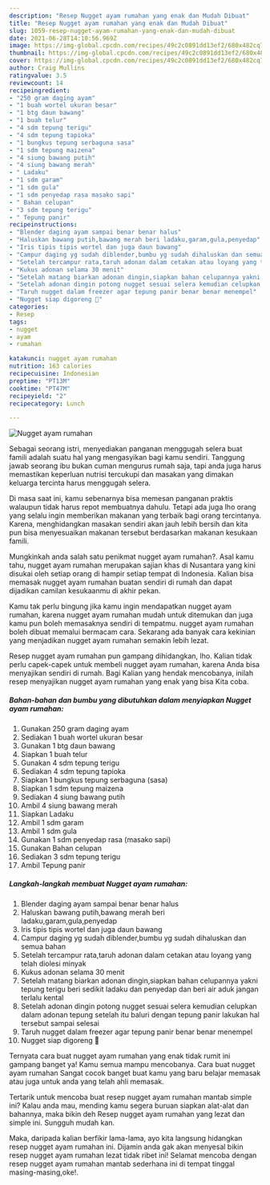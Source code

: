 ```yaml
---
description: "Resep Nugget ayam rumahan yang enak dan Mudah Dibuat"
title: "Resep Nugget ayam rumahan yang enak dan Mudah Dibuat"
slug: 1059-resep-nugget-ayam-rumahan-yang-enak-dan-mudah-dibuat
date: 2021-06-28T14:10:56.969Z
image: https://img-global.cpcdn.com/recipes/49c2c0891dd13ef2/680x482cq70/nugget-ayam-rumahan-foto-resep-utama.jpg
thumbnail: https://img-global.cpcdn.com/recipes/49c2c0891dd13ef2/680x482cq70/nugget-ayam-rumahan-foto-resep-utama.jpg
cover: https://img-global.cpcdn.com/recipes/49c2c0891dd13ef2/680x482cq70/nugget-ayam-rumahan-foto-resep-utama.jpg
author: Craig Mullins
ratingvalue: 3.5
reviewcount: 14
recipeingredient:
- "250 gram daging ayam"
- "1 buah wortel ukuran besar"
- "1 btg daun bawang"
- "1 buah telur"
- "4 sdm tepung terigu"
- "4 sdm tepung tapioka"
- "1 bungkus tepung serbaguna sasa"
- "1 sdm tepung maizena"
- "4 siung bawang putih"
- "4 siung bawang merah"
- " Ladaku"
- "1 sdm garam"
- "1 sdm gula"
- "1 sdm penyedap rasa masako sapi"
- " Bahan celupan"
- "3 sdm tepung terigu"
- " Tepung panir"
recipeinstructions:
- "Blender daging ayam sampai benar benar halus"
- "Haluskan bawang putih,bawang merah beri ladaku,garam,gula,penyedap"
- "Iris tipis tipis wortel dan juga daun bawang"
- "Campur daging yg sudah diblender,bumbu yg sudah dihaluskan dan semua bahan"
- "Setelah tercampur rata,taruh adonan dalam cetakan atau loyang yang telah diolesi minyak"
- "Kukus adonan selama 30 menit"
- "Setelah matang biarkan adonan dingin,siapkan bahan celupannya yakni tepung terigu beri sedikit ladaku dan penyedap dan beri air aduk jangan terlalu kental"
- "Setelah adonan dingin potong nugget sesuai selera kemudian celupkan dalam adonan tepung setelah itu baluri dengan tepung panir lakukan hal tersebut sampai selesai"
- "Taruh nugget dalam freezer agar tepung panir benar benar menempel"
- "Nugget siap digoreng 🤗"
categories:
- Resep
tags:
- nugget
- ayam
- rumahan

katakunci: nugget ayam rumahan 
nutrition: 163 calories
recipecuisine: Indonesian
preptime: "PT13M"
cooktime: "PT47M"
recipeyield: "2"
recipecategory: Lunch

---
```



![Nugget ayam rumahan](https://img-global.cpcdn.com/recipes/49c2c0891dd13ef2/680x482cq70/nugget-ayam-rumahan-foto-resep-utama.jpg)

Sebagai seorang istri, menyediakan panganan menggugah selera buat famili adalah suatu hal yang mengasyikan bagi kamu sendiri. Tanggung jawab seorang ibu bukan cuman mengurus rumah saja, tapi anda juga harus memastikan keperluan nutrisi tercukupi dan masakan yang dimakan keluarga tercinta harus menggugah selera.

Di masa  saat ini, kamu sebenarnya bisa memesan panganan praktis walaupun tidak harus repot membuatnya dahulu. Tetapi ada juga lho orang yang selalu ingin memberikan makanan yang terbaik bagi orang tercintanya. Karena, menghidangkan masakan sendiri akan jauh lebih bersih dan kita pun bisa menyesuaikan makanan tersebut berdasarkan makanan kesukaan famili. 



Mungkinkah anda salah satu penikmat nugget ayam rumahan?. Asal kamu tahu, nugget ayam rumahan merupakan sajian khas di Nusantara yang kini disukai oleh setiap orang di hampir setiap tempat di Indonesia. Kalian bisa memasak nugget ayam rumahan buatan sendiri di rumah dan dapat dijadikan camilan kesukaanmu di akhir pekan.

Kamu tak perlu bingung jika kamu ingin mendapatkan nugget ayam rumahan, karena nugget ayam rumahan mudah untuk ditemukan dan juga kamu pun boleh memasaknya sendiri di tempatmu. nugget ayam rumahan boleh dibuat memalui bermacam cara. Sekarang ada banyak cara kekinian yang menjadikan nugget ayam rumahan semakin lebih lezat.

Resep nugget ayam rumahan pun gampang dihidangkan, lho. Kalian tidak perlu capek-capek untuk membeli nugget ayam rumahan, karena Anda bisa menyajikan sendiri di rumah. Bagi Kalian yang hendak mencobanya, inilah resep menyajikan nugget ayam rumahan yang enak yang bisa Kita coba.

<!--inarticleads1-->

##### Bahan-bahan dan bumbu yang dibutuhkan dalam menyiapkan Nugget ayam rumahan:

1. Gunakan 250 gram daging ayam
1. Sediakan 1 buah wortel ukuran besar
1. Gunakan 1 btg daun bawang
1. Siapkan 1 buah telur
1. Gunakan 4 sdm tepung terigu
1. Sediakan 4 sdm tepung tapioka
1. Siapkan 1 bungkus tepung serbaguna (sasa)
1. Siapkan 1 sdm tepung maizena
1. Sediakan 4 siung bawang putih
1. Ambil 4 siung bawang merah
1. Siapkan  Ladaku
1. Ambil 1 sdm garam
1. Ambil 1 sdm gula
1. Gunakan 1 sdm penyedap rasa (masako sapi)
1. Gunakan  Bahan celupan
1. Sediakan 3 sdm tepung terigu
1. Ambil  Tepung panir




<!--inarticleads2-->

##### Langkah-langkah membuat Nugget ayam rumahan:

1. Blender daging ayam sampai benar benar halus
1. Haluskan bawang putih,bawang merah beri ladaku,garam,gula,penyedap
1. Iris tipis tipis wortel dan juga daun bawang
1. Campur daging yg sudah diblender,bumbu yg sudah dihaluskan dan semua bahan
1. Setelah tercampur rata,taruh adonan dalam cetakan atau loyang yang telah diolesi minyak
1. Kukus adonan selama 30 menit
1. Setelah matang biarkan adonan dingin,siapkan bahan celupannya yakni tepung terigu beri sedikit ladaku dan penyedap dan beri air aduk jangan terlalu kental
1. Setelah adonan dingin potong nugget sesuai selera kemudian celupkan dalam adonan tepung setelah itu baluri dengan tepung panir lakukan hal tersebut sampai selesai
1. Taruh nugget dalam freezer agar tepung panir benar benar menempel
1. Nugget siap digoreng 🤗




Ternyata cara buat nugget ayam rumahan yang enak tidak rumit ini gampang banget ya! Kamu semua mampu mencobanya. Cara buat nugget ayam rumahan Sangat cocok banget buat kamu yang baru belajar memasak atau juga untuk anda yang telah ahli memasak.

Tertarik untuk mencoba buat resep nugget ayam rumahan mantab simple ini? Kalau anda mau, mending kamu segera buruan siapkan alat-alat dan bahannya, maka bikin deh Resep nugget ayam rumahan yang lezat dan simple ini. Sungguh mudah kan. 

Maka, daripada kalian berfikir lama-lama, ayo kita langsung hidangkan resep nugget ayam rumahan ini. Dijamin anda gak akan menyesal bikin resep nugget ayam rumahan lezat tidak ribet ini! Selamat mencoba dengan resep nugget ayam rumahan mantab sederhana ini di tempat tinggal masing-masing,oke!.

